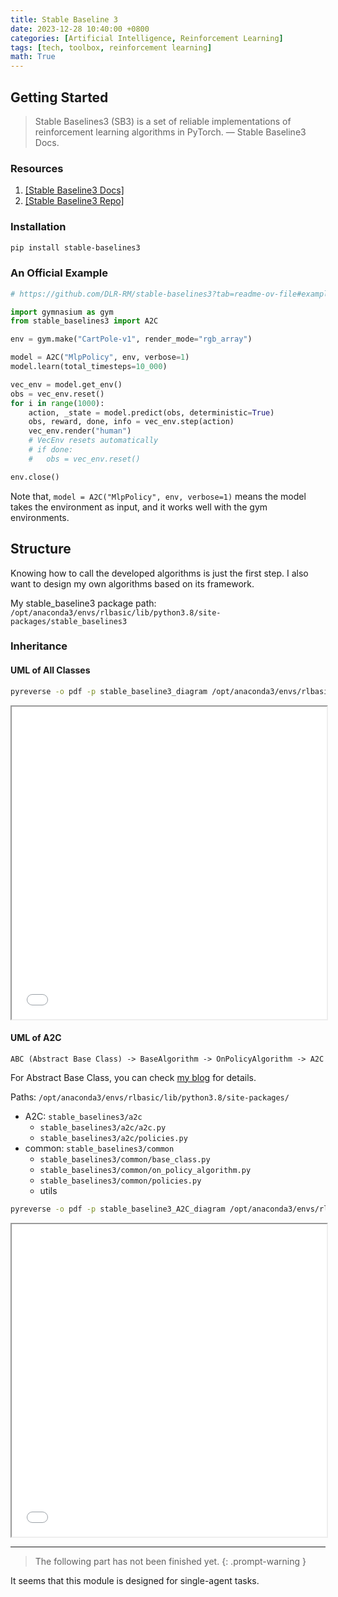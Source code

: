 ```yaml
---
title: Stable Baseline 3
date: 2023-12-28 10:40:00 +0800
categories: [Artificial Intelligence, Reinforcement Learning]
tags: [tech, toolbox, reinforcement learning]
math: True
---
```


## Getting Started

> Stable Baselines3 (SB3) is a set of reliable implementations of reinforcement learning algorithms in PyTorch. — Stable Baseline3 Docs.

### Resources
1. [[Stable Baseline3 Docs]](https://stable-baselines3.readthedocs.io/en/master/)
2. [[Stable Baseline3 Repo]](https://github.com/DLR-RM/stable-baselines3?tab=readme-ov-file)


### Installation

```bash
pip install stable-baselines3
```

### An Official Example

```python
# https://github.com/DLR-RM/stable-baselines3?tab=readme-ov-file#example

import gymnasium as gym
from stable_baselines3 import A2C

env = gym.make("CartPole-v1", render_mode="rgb_array")

model = A2C("MlpPolicy", env, verbose=1)
model.learn(total_timesteps=10_000)

vec_env = model.get_env()
obs = vec_env.reset()
for i in range(1000):
    action, _state = model.predict(obs, deterministic=True)
    obs, reward, done, info = vec_env.step(action)
    vec_env.render("human")
    # VecEnv resets automatically
    # if done:
    #   obs = vec_env.reset()

env.close()
```

Note that, `model = A2C("MlpPolicy", env, verbose=1)` means the model takes the environment as input, and it works well with the gym environments.

## Structure

Knowing how to call the developed algorithms is just the first step. I also want to design my own algorithms based on its framework.

My stable_baseline3 package path:
`/opt/anaconda3/envs/rlbasic/lib/python3.8/site-packages/stable_baselines3`


### Inheritance

#### UML of All Classes

```bash
pyreverse -o pdf -p stable_baseline3_diagram /opt/anaconda3/envs/rlbasic/lib/python3.8/site-packages/stable_baselines3
```


<iframe src="{{ site.baseurl }}/assets/img/2023-12-28-Stable-Baseline3/classes_stable_baseline3_diagram.pdf" style="width:100%; height:500px;" frameborder="1"></iframe>

#### UML of A2C

`ABC (Abstract Base Class) -> BaseAlgorithm -> OnPolicyAlgorithm -> A2C`

<!-- Paths:
- `/opt/anaconda3/envs/rlbasic/lib/python3.8/abc.py/ABC`
- `stable_baselines3/common/base_class.py/BaseAlgorithm`
- `stable_baselines3/common/on_policy_algorithm.py/OnPolicyAlgorithm`
- `stable_baselines3/a2c/a2c.py/A2C` -->

For Abstract Base Class, you can check [my blog](https://yuelin301.github.io/posts/Python/#abstract-base-class) for details.

Paths:
`/opt/anaconda3/envs/rlbasic/lib/python3.8/site-packages/`
- A2C: `stable_baselines3/a2c`
  - `stable_baselines3/a2c/a2c.py`
  - `stable_baselines3/a2c/policies.py`
- common: `stable_baselines3/common`
  - `stable_baselines3/common/base_class.py`
  - `stable_baselines3/common/on_policy_algorithm.py`
  - `stable_baselines3/common/policies.py`
  - utils
    <!-- - `stable_baselines3/common/torch_layers.py`
    - `stable_baselines3/common/buffers.py`
    - `stable_baselines3/common/type_aliases.py`
    - `stable_baselines3/common/utils.py`
    - `stable_baselines3/common/distributions.py`
    - `stable_baselines3/common/logger.py`
    - `stable_baselines3/common/noise.py` -->


```bash
pyreverse -o pdf -p stable_baseline3_A2C_diagram /opt/anaconda3/envs/rlbasic/lib/python3.8/site-packages/stable_baselines3/a2c /opt/anaconda3/envs/rlbasic/lib/python3.8/site-packages/stable_baselines3/common
```

<iframe src="{{ site.baseurl }}/assets/img/2023-12-28-Stable-Baseline3/classes_stable_baseline3_A2C_diagram.pdf" style="width:100%; height:500px;" frameborder="1"></iframe>

<!-- ```bash
pyreverse -o pdf -p stable_baseline3_A2C_diagram_compact /opt/anaconda3/envs/rlbasic/lib/python3.8/site-packages/stable_baselines3/a2c /opt/anaconda3/envs/rlbasic/lib/python3.8/site-packages/stable_baselines3/common/base_class.py /opt/anaconda3/envs/rlbasic/lib/python3.8/site-packages/stable_baselines3/common/on_policy_algorithm.py /opt/anaconda3/envs/rlbasic/lib/python3.8/site-packages/stable_baselines3/common/policies.py /opt/anaconda3/envs/rlbasic/lib/python3.8/site-packages/stable_baselines3/common/torch_layers.py /opt/anaconda3/envs/rlbasic/lib/python3.8/site-packages/stable_baselines3/common/buffers.py /opt/anaconda3/envs/rlbasic/lib/python3.8/site-packages/stable_baselines3/common/type_aliases.py /opt/anaconda3/envs/rlbasic/lib/python3.8/site-packages/stable_baselines3/common/utils.py /opt/anaconda3/envs/rlbasic/lib/python3.8/site-packages/stable_baselines3/common/distributions.py /opt/anaconda3/envs/rlbasic/lib/python3.8/site-packages/stable_baselines3/common/logger.py /opt/anaconda3/envs/rlbasic/lib/python3.8/site-packages/stable_baselines3/common/noise.py
``` -->



---

> The following part has not been finished yet.
{: .prompt-warning }

It seems that this module is designed for single-agent tasks.